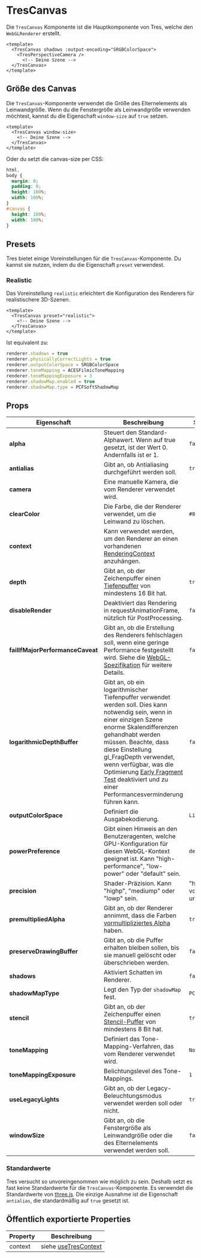 # TresCanvas

Die `TresCanvas` Komponente ist die Hauptkomponente von Tres, welche den `WebGLRenderer` erstellt.

```vue{2,5}
<template>
  <TresCanvas shadows :output-encoding="SRGBColorSpace">
    <TresPerspectiveCamera />
      <!-- Deine Szene -->
  </TresCanvas>
</template>
```

## Größe des Canvas

Die `TresCanvas`-Komponente verwendet die Größe des Elternelements als Leinwandgröße. Wenn du die Fenstergröße als Leinwandgröße verwenden möchtest, kannst du die Eigenschaft `window-size` auf `true` setzen.

```vue
<template>
  <TresCanvas window-size>
    <!-- Deine Szene -->
  </TresCanvas>
</template>
```

Oder du setzt die canvas-size per CSS:

```css
html,
body {
  margin: 0;
  padding: 0;
  height: 100%;
  width: 100%;
}
#canvas {
  height: 100%;
  width: 100%;
}
```

## Presets

Tres bietet einige Voreinstellungen für die `TresCanvas`-Komponente. Du kannst sie nutzen, indem du die Eigenschaft `preset` verwendest.

### Realistic

Das Voreinstellung `realistic` erleichtert die Konfiguration des Renderers für realistischere 3D-Szenen.

```vue
<template>
  <TresCanvas preset="realistic">
    <!-- Deine Szene -->
  </TresCanvas>
</template>
```

Ist equivalent zu:

```ts
renderer.shadows = true
renderer.physicallyCorrectLights = true
renderer.outputColorSpace = SRGBColorSpace
renderer.toneMapping = ACESFilmicToneMapping
renderer.toneMappingExposure = 3
renderer.shadowMap.enabled = true
renderer.shadowMap.type = PCFSoftShadowMap
```

## Props

| Eigenschaft | Beschreibung | Standardwert |
| ---- | ---- | --- |
| **alpha** | Steuert den Standard-Alphawert. Wenn auf true gesetzt, ist der Wert 0. Andernfalls ist er 1. | `false` |
| **antialias** | Gibt an, ob Antialiasing durchgeführt werden soll. | `true` |
| **camera** | Eine manuelle Kamera, die vom Renderer verwendet wird. | |
| **clearColor** | Die Farbe, die der Renderer verwendet, um die Leinwand zu löschen. | `#000000` |
| **context** | Kann verwendet werden, um den Renderer an einen vorhandenen [RenderingContext](https://developer.mozilla.org/en-US/docs/Web/API/WebGLRenderingContext) anzuhängen. | |
| **depth** | Gibt an, ob der Zeichenpuffer einen [Tiefenpuffer](https://en.wikipedia.org/wiki/Z-buffering) von mindestens 16 Bit hat. | `true` |
| **disableRender** | Deaktiviert das Rendering in requestAnimationFrame, nützlich für PostProcessing. | `false` |
| **failIfMajorPerformanceCaveat** | Gibt an, ob die Erstellung des Renderers fehlschlagen soll, wenn eine geringe Performance festgestellt wird. Siehe die [WebGL-Spezifikation](https://registry.khronos.org/webgl/specs/latest/1.0/#5.2) für weitere Details. | `false` |
| **logarithmicDepthBuffer** | Gibt an, ob ein logarithmischer Tiefenpuffer verwendet werden soll. Dies kann notwendig sein, wenn in einer einzigen Szene enorme Skalendifferenzen gehandhabt werden müssen. Beachte, dass diese Einstellung gl_FragDepth verwendet, wenn verfügbar, was die Optimierung [Early Fragment Test](https://www.khronos.org/opengl/wiki/Early_Fragment_Test) deaktiviert und zu einer Performancesverminderung führen kann. | `false` |
| **outputColorSpace** | Definiert die Ausgabekodierung. | `LinearEncoding` |
| **powerPreference** | Gibt einen Hinweis an den Benutzeragenten, welche GPU-Konfiguration für diesen WebGL-Kontext geeignet ist. Kann "high-performance", "low-power" oder "default" sein. | `default` |
| **precision** | Shader-Präzision. Kann "highp", "mediump" oder "lowp" sein. | "highp" wenn vom Gerät unterstützt |
| **premultipliedAlpha** | Gibt an, ob der Renderer annimmt, dass die Farben [vormultipliziertes Alpha](https://en.wikipedia.org/wiki/Glossary_of_computer_graphics#premultiplied_alpha) haben. | `true` |
| **preserveDrawingBuffer** | Gibt an, ob die Puffer erhalten bleiben sollen, bis sie manuell gelöscht oder überschrieben werden. | `false` |
| **shadows** | Aktiviert Schatten im Renderer. | `false` |
| **shadowMapType** | Legt den Typ der `shadowMap` fest. | `PCFSoftShadowMap` |
| **stencil** | Gibt an, ob der Zeichenpuffer einen [Stencil-Puffer](https://en.wikipedia.org/wiki/Stencil_buffer) von mindestens 8 Bit hat. | `true` |
| **toneMapping** | Definiert das Tone-Mapping-Verfahren, das vom Renderer verwendet wird. | `NoToneMapping` |
| **toneMappingExposure** | Belichtungslevel des Tone-Mappings. | `1` |
| **useLegacyLights** | Gibt an, ob der Legacy-Beleuchtungsmodus verwendet werden soll oder nicht. | `true` |
| **windowSize** | Gibt an, ob die Fenstergröße als Leinwandgröße oder die des Elternelements verwendet werden soll. | `false` |

### Standardwerte

Tres versucht so unvoreingenommen wie möglich zu sein. Deshalb setzt es fast keine Standardwerte für die `TresCanvas`-Komponente. Es verwendet die Standardwerte von [three.js](https://threejs.org/). Die einzige Ausnahme ist die Eigenschaft `antialias`, die standardmäßig auf `true` gesetzt ist.

## Öffentlich exportierte Properties

| Property | Beschreibung |
| ---- | ---- |
| context | siehe [useTresContext](composables#usetrescontext) |

